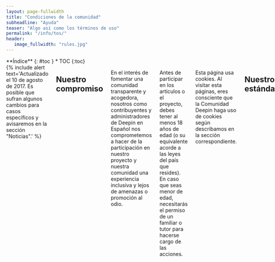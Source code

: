 ```yaml
---
layout: page-fullwidth
title: "Condiciones de la comunidad"
subheadline: "Ayuda"
teaser: "Algo así como los términos de uso"
permalink: "/info/tos/"
header:
   image_fullwidth: "rules.jpg"
---
```

<div class="row">
<div class="medium-4 medium-push-8 columns" markdown="1">
<div class="panel radius" markdown="1">
**Índice**
{: #toc }
*  TOC
{:toc}
</div>
</div><!-- /.medium-4.columns -->

<div class="medium-8 medium-pull-4 columns" markdown="1">
{% include alert text='Actualizado el 10 de agosto de 2017. Es posible que sufran algunos cambios para casos específicos y avisaremos en la sección "Noticias".' %}

## Nuestro compromiso

En el interés de fomentar una comunidad transparente y acogedora, nosotros como contribuyentes y administradores de Deepin en Español nos comprometemos a hacer de la participación en nuestro proyecto y nuestra comunidad una experiencia inclusiva y lejos de amenazas o promoción al odio.

Antes de participar en los artículos o el proyecto, debes tener al menos 18 años de edad (o su equivalente acorde a las leyes del país que resides). En caso que seas menor de edad, necesitarás el permiso de un familiar o tutor para hacerse cargo de las acciones.

Esta página usa cookies. Al visitar esta páginas, eres consciente que la Comunidad Deepin haga uso de cookies según describamos en la sección correspondiente.

## Nuestros estándares

Ejemplos de comportamiento que contribuyen a crear un ambiente positivo:

* Uso de lenguaje amable e inclusivo,
* Respeto a diferentes puntos de vista y experiencias,
* Aceptación de críticas constructivas,
* Enfocarse en lo que es mejor para la comunidad,
* Mostrar empatía a otros miembros de la comunidad.

Ejemplos de comportamiento inaceptable por participantes:

* Uso de lenguaje soez, pornográfico o que hiera el sentido común de la comunidad,
* Comentarios insultantes o despectivos (*trolling*) y ataques personales o políticos,
* Acoso público o privado (incluso si se promueve SPAM),
* Publicación de información privada de terceros sin su consentimiento, como direcciones físicas o electrónicas,
* Otros tipos de conducta que pudieran considerarse inapropiadas en un entorno profesional.

## Nuestras responsabilidades

Los administradores del proyecto son responsables de clarificar los estándares de comportamiento aceptable y se espera que tomen medidas correctivas y apropiadas en respuesta a situaciones de conducta inaceptable.

Los administradores del proyecto tienen el derecho y la responsabilidad de eliminar, editar o rechazar comentarios, *commits*, código, ediciones de documentación, *issues*, y otras contribuciones que no estén alineadas con este Código de Conducta, o de prohibir temporal o permanentemente a cualquier colaborador cuyo comportamiento sea inapropiado, amenazante, ofensivo o perjudicial.

### Responsabilidad de las publicaciones

En caso que quieras aportar alguna publicación los administradores velarán que:

* No debe ser plagiada de páginas web. En caso de citar, se necesita mencionar la fuente si fuera posible.
* No debe promover la publicidad no deseada (SPAM) o pornografía infantil.
* Al adjuntar y/o enlazar, deben estar libres de virus o software malintencionado.
* Las publicaciones pagadas por una empresa deben ser señaladas al final de la página, sustentando el motivo.
* Las redacciones de solo texto son licenciadas automáticamente bajo [Creative Commons Attribution-ShareAlike](https://creativecommons.org/licenses/by-sa/4.0/) y [GNU Free Documentation License](https://www.gnu.org/copyleft/fdl.html). Puedes solicitar una licencia más permisiva que la primera. Por ejemplo, para distribuir sin copyleft recomendamos [Creative Commons Attribution](https://creativecommons.org/licenses/by/4.0/).

### Responsabilidad de los derechos de autor

Las redacciones de solo texto son licenciadas por defecto bajo [Creative Commons Attribution-ShareAlike](https://creativecommons.org/licenses/by-sa/4.0/) y [GNU Free Documentation License](https://www.gnu.org/copyleft/fdl.html).

Para más detalles, adjuntamos [el archivo "Licencia"]({{ site.url }}/info/licencia).

Otro contenido es propiedad intelectual de sus respectivos autores. Mayormente, etiquetamos "fair use" u "uso legítimo" con la intención de no lucrar hasta lo permitido por las leyes.

## Alcance

Este código de conducta aplica tanto a espacios del proyecto como a espacios públicos donde un individuo esté en representación del proyecto o comunidad. Ejemplos de esto incluye el uso de la cuenta oficial de correo electrónico, publicaciones a través de las redes sociales oficiales, o presentaciones con personas designadas en eventos *online* u *offline*. La representación del proyecto puede ser clarificada explicitamente por los administradores del proyecto.
 
## Aplicación

Ejemplos de abuso, acoso, falisificación de indentidades, u otro tipo de comportamiento inaceptable puede ser reportado al equipo del proyecto en [la página Contacto]({{ site.url }}/info/contact/). Todas las quejas serán revisadas e investigadas, generando un resultado apropiado a las circunstancias. El equipo del proyecto está obligado a mantener confidencialidad de la persona que reportó el incidente. Detalles específicos acerca de las políticas de aplicación pueden ser publicadas por separado.

Administradores que no sigan o que no hagan cumplir este Código de Conducta pueden ser eliminados de forma temporal o permanente del equipo administrador.

En caso que el usuario promueva el terrorismo o pornografía infantil, amenace a los usuarios y tenga antecedentes, será reportado en privado a las autoridades correspondientes. Algunas sugerencias en [esta página](https://www.genbeta.com/a-fondo/como-denunciar-a-la-policia-si-encuentro-contenido-pedofilo-en-internet).

## Privacidad al visitar la página web

Por el momento usamos cookies relacionadas con el sitio web Github. Nosotros no usamos nuestras propias herramientas para estadísticas a los usuarios.

Para mayor información acerca del funcionamiento en el navegador web, visita [allaboutcookies.org](http://www.allaboutcookies.org/es/).

## Limitaciones legales

El contenido desarrollado por la comunidad no tiene una cláusula de garantía debido a la naturaleza gratuita de cooperar. Los administradores no se harán responsables frente a:

* Las actividades maliciosas ajenas a la página del proyecto.
* Pérdidas materiales o económicas realizadas por la comunidad sin ser probadas ni revisadas con antelación; o
* Las acciones que podrían incitar a las actividades ilegales. En caso que ocurra, la comunidad no estará involucrada y cualquier pérdida del demandante correrá directamente al individuo responsables.

<small markdown="1">[Ir al índice](#toc)</small>
{: .text-right }

## Atribución

Este Código de Conducta es una adaptación del [Contributor Covenant][homepage], versión 1.4, disponible en [http://contributor-covenant.org/version/1/4/es/][version]

[homepage]: http://contributor-covenant.org
[version]: http://contributor-covenant.org/version/1/4/es/

Puedes crear una nueva versión de los términos, siempre y cuando nos atribuyas a Deepin en Español.

</div><!-- /.medium-8.columns -->
</div><!-- /.row -->
